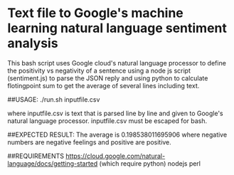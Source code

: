 # Text file to Google's machine learning natural language sentiment analysis
This bash script uses Google cloud's natural language processor to define the positivity vs negativity of a sentence using a node js script (sentiment.js) to parse the JSON reply and using python to calculate flotingpoint sum to get the average of several lines including text.

##USAGE:
 ./run.sh inputfile.csv

 where inputfile.csv is text that is parsed line by line and given to Google's natural language processor. inputfile.csv must be escaped for bash.

##EXPECTED RESULT:
The average is 0.198538011695906 where negative numbers are negative feelings and positive are positive.

##REQUIREMENTS
 https://cloud.google.com/natural-language/docs/getting-started (which require python)
 nodejs
 perl
